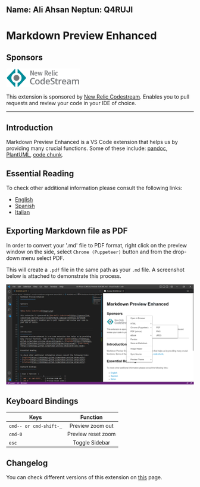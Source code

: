 Name: Ali Ahsan 
Neptun: Q4RUJI
---

Markdown Preview Enhanced
================

Sponsors
--------

![New Relic Codestream](image1.png)

This extension is sponsored by [New Relic Codestream](https://sponsorlink.codestream.com/?utm_source=vscmarket&utm_campaign=shd101wyy-markdown&utm_medium=banner). Enables you to pull requests and review your code in your IDE of choice.  

***

Introduction
------------
Markdown Preview Enhanced is a VS Code extension that helps us by providing many crucial functions. Some of these include: [pandoc](https://shd101wyy.github.io/markdown-preview-enhanced/#/pandoc), [PlantUML](https://shd101wyy.github.io/markdown-preview-enhanced/#/diagrams?id=plantuml), [code chunk](https://shd101wyy.github.io/markdown-preview-enhanced/#/code-chunk).

Essential Reading
-----------------
To check other additional information please consult the following links:
* [English](https://shd101wyy.github.io/markdown-preview-enhanced/#/)
* [Spanish](https://shd101wyy.github.io/markdown-preview-enhanced/#/)
* [Italian](https://shd101wyy.github.io/markdown-preview-enhanced/#/)

Exporting Markdown file as PDF
------------------------------
In order to convert your '.md' file to PDF format, right click on the preview window on the side, select `Chrome (Puppeteer)` button and from the drop-down menu select PDF. 

This will create a `.pdf` file in the same path as your `.md` file. A screenshot below is attached to demonstrate this process.

![Screenshot](image2.png)

Keyboard Bindings
-----------------

| Keys | Function  |
|-----------------------|:----------------:    |
| `cmd-- or cmd-shift-_`  | Preview zoom out   | 
| `cmd-0`                 | Preview reset zoom |
| `esc`                   | Toggle Sidebar     |

Changelog 
---------
You can check different versions of this extension on [this](https://github.com/shd101wyy/vscode-markdown-preview-enhanced/releases) page.
